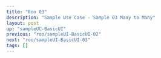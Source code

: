 ```yaml
---
title: "Roo 03"
description: "Sample Use Case - Sample 03 Many to Many"
layout: post
up: "sampleUC-BasicUI"
previous: "roo/sampleUI-BasicUI-02"
next: "roo/sampleUI-BasicUI-03"
tags: []
---
```


